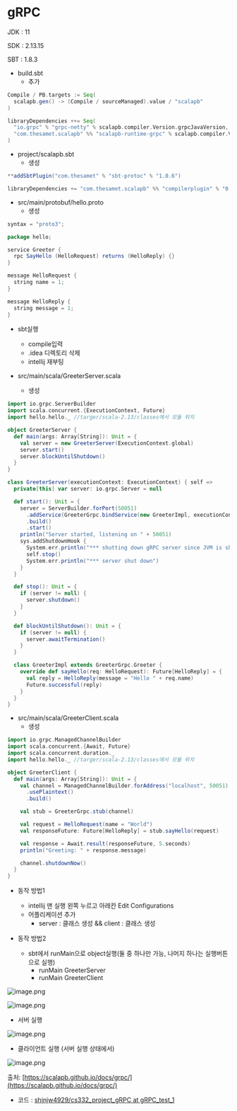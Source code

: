 # gRPC

JDK : 11

SDK : 2.13.15

SBT : 1.8.3

- build.sbt
    - 추가

```scala
Compile / PB.targets := Seq(
  scalapb.gen() -> (Compile / sourceManaged).value / "scalapb"
)

libraryDependencies ++= Seq(
  "io.grpc" % "grpc-netty" % scalapb.compiler.Version.grpcJavaVersion,
  "com.thesamet.scalapb" %% "scalapb-runtime-grpc" % scalapb.compiler.Version.scalapbVersion
)
```

- project/scalapb.sbt
    - 생성

```scala
**addSbtPlugin("com.thesamet" % "sbt-protoc" % "1.0.6")

libraryDependencies += "com.thesamet.scalapb" %% "compilerplugin" % "0.11.11"**
```

- src/main/protobuf/hello.proto
    - 생성

```scala
syntax = "proto3";

package hello;

service Greeter {
  rpc SayHello (HelloRequest) returns (HelloReply) {}
}

message HelloRequest {
  string name = 1;
}

message HelloReply {
  string message = 1;
}

```

- sbt실행
    - compile입력
    - .idea 디렉토리 삭제
    - intellij 재부팅

- src/main/scala/GreeterServer.scala
    - 생성

```scala
import io.grpc.ServerBuilder
import scala.concurrent.{ExecutionContext, Future}
import hello.hello._ //targer/scala-2.13/classes에서 모듈 위치

object GreeterServer {
  def main(args: Array[String]): Unit = {
    val server = new GreeterServer(ExecutionContext.global)
    server.start()
    server.blockUntilShutdown()
  }
}

class GreeterServer(executionContext: ExecutionContext) { self =>
  private[this] var server: io.grpc.Server = null

  def start(): Unit = {
    server = ServerBuilder.forPort(50051)
      .addService(GreeterGrpc.bindService(new GreeterImpl, executionContext))
      .build()
      .start()
    println("Server started, listening on " + 50051)
    sys.addShutdownHook {
      System.err.println("*** shutting down gRPC server since JVM is shutting down")
      self.stop()
      System.err.println("*** server shut down")
    }
  }

  def stop(): Unit = {
    if (server != null) {
      server.shutdown()
    }
  }

  def blockUntilShutdown(): Unit = {
    if (server != null) {
      server.awaitTermination()
    }
  }

  class GreeterImpl extends GreeterGrpc.Greeter {
    override def sayHello(req: HelloRequest): Future[HelloReply] = {
      val reply = HelloReply(message = "Hello " + req.name)
      Future.successful(reply)
    }
  }
}

```

- src/main/scala/GreeterClient.scala
    - 생성

```scala
import io.grpc.ManagedChannelBuilder
import scala.concurrent.{Await, Future}
import scala.concurrent.duration._
import hello.hello._ //targer/scala-2.13/classes에서 모듈 위치

object GreeterClient {
  def main(args: Array[String]): Unit = {
    val channel = ManagedChannelBuilder.forAddress("localhost", 50051)
      .usePlaintext()
      .build()

    val stub = GreeterGrpc.stub(channel)

    val request = HelloRequest(name = "World")
    val responseFuture: Future[HelloReply] = stub.sayHello(request)

    val response = Await.result(responseFuture, 5.seconds)
    println("Greeting: " + response.message)

    channel.shutdownNow()
  }
}

```

- 동작 방법1
    - intellij 맨 실행 왼쪽 누르고 아래칸 Edit Configurations
    - 어플리케이션 추가
        - server : 클래스 생성 && client  : 클래스 생성

- 동작 방법2
    - sbt에서 runMain으로 object실행(둘 중 하나만 가능, 나머지 하나는 실행버튼으로 실행)
        - runMain GreeterServer
        - runMain GreeterClient

![image.png](images/gRPC1.png)

![image.png](images/gRPC2.png)

- 서버 실행

![image.png](images/gRPC3.png)

- 클라이언트 실행 (서버 실행 상태에서)

![image.png](images/gRPC4.png)

출처: [https://scalapb.github.io/docs/grpc/](https://scalapb.github.io/docs/grpc/)

- 코드 : [shinjw4929/cs332_project_gRPC at gRPC_test_1](https://github.com/shinjw4929/cs332_project_gRPC/tree/gRPC_test_1)
